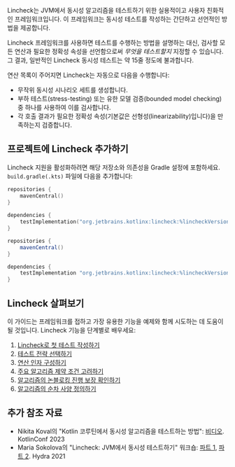 [//]: # (title: Lincheck 가이드)

Lincheck는 JVM에서 동시성 알고리즘을 테스트하기 위한 실용적이고 사용자 친화적인 프레임워크입니다. 이 프레임워크는 동시성 테스트를 작성하는 간단하고 선언적인 방법을 제공합니다.

Lincheck 프레임워크를 사용하면 테스트를 수행하는 방법을 설명하는 대신, 검사할 모든 연산과 필요한 정확성 속성을 선언함으로써 _무엇을 테스트할지_ 지정할 수 있습니다. 그 결과, 일반적인 Lincheck 동시성 테스트는 약 15줄 정도에 불과합니다.

연산 목록이 주어지면 Lincheck는 자동으로 다음을 수행합니다:

*   무작위 동시성 시나리오 세트를 생성합니다.
*   부하 테스트(stress-testing) 또는 유한 모델 검증(bounded model checking) 중 하나를 사용하여 이를 검사합니다.
*   각 호출 결과가 필요한 정확성 속성(기본값은 선형성(linearizability)입니다)을 만족하는지 검증합니다.

## 프로젝트에 Lincheck 추가하기

Lincheck 지원을 활성화하려면 해당 저장소와 의존성을 Gradle 설정에 포함하세요. `build.gradle(.kts)` 파일에 다음을 추가합니다:

<tabs group="build-script">
<tab title="Kotlin" group-key="kotlin">

```kotlin
repositories {
    mavenCentral()
}
 
dependencies {
    testImplementation("org.jetbrains.kotlinx:lincheck:%lincheckVersion%")
}
```

</tab>
<tab title="Groovy" group-key="groovy">

```groovy
repositories {
    mavenCentral()
}

dependencies {
    testImplementation "org.jetbrains.kotlinx:lincheck:%lincheckVersion%"
}
```

</tab>
</tabs>

## Lincheck 살펴보기

이 가이드는 프레임워크를 접하고 가장 유용한 기능을 예제와 함께 시도하는 데 도움이 될 것입니다. Lincheck 기능을 단계별로 배우세요:

1.  [Lincheck로 첫 테스트 작성하기](introduction.md)
2.  [테스트 전략 선택하기](testing-strategies.md)
3.  [연산 인자 구성하기](operation-arguments.md)
4.  [주요 알고리즘 제약 조건 고려하기](constraints.md)
5.  [알고리즘의 논블로킹 진행 보장 확인하기](progress-guarantees.md)
6.  [알고리즘의 순차 사양 정의하기](sequential-specification.md)

## 추가 참조 자료
*   Nikita Koval의 "Kotlin 코루틴에서 동시성 알고리즘을 테스트하는 방법": [비디오](https://youtu.be/jZqkWfa11Js). KotlinConf 2023
*   Maria Sokolova의 "Lincheck: JVM에서 동시성 테스트하기" 워크숍: [파트 1](https://www.youtube.com/watch?v=YNtUK9GK4pA), [파트 2](https://www.youtube.com/watch?v=EW7mkAOErWw). Hydra 2021